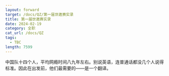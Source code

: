 ```yaml
---
layout: forward
target: /docs/QZ/第一届世邀赛实录
title: 第一届世邀赛实录
date: 2024-02-19
category: 全职
cat_url: /docs/QZ
tags: 
  - TBC
length: 7599
---
```


中国队十四个人，平均网瘾时间八九年左右。别说英语，连普通话都没几个人说得标准。因此在出发前，他们最需要的——是一个翻译。

